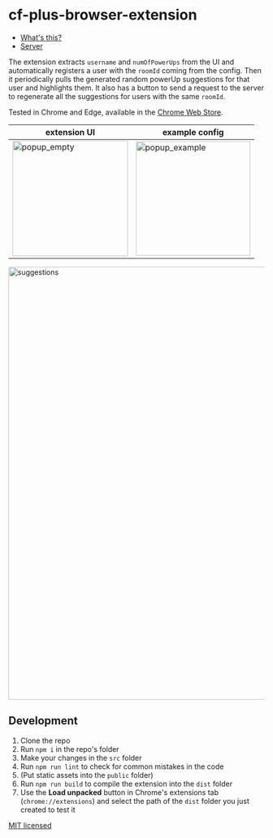 # cf-plus-browser-extension

* [What's this?](https://github.com/schwarzkopfb/cf-plus)
* [Server](https://github.com/schwarzkopfb/cf-plus-server)

The extension extracts `username` and `numOfPowerUps` from the UI and automatically registers a user with the `roomId` coming from the config. Then it periodically pulls the generated random powerUp suggestions for that user and highlights them.
It also has a button to send a request to the server to regenerate all the suggestions for users with the same `roomId`.

Tested in Chrome and Edge, available in the [Chrome Web Store](https://chrome.google.com/webstore/detail/iohchpjmenfkbbpkecchfpomhnmgfmlc).

| extension UI | example config |
| --- | --- |
| <img width="227" alt="popup_empty" src="https://user-images.githubusercontent.com/1900242/194119461-ce2e7024-36ab-4ca2-b1f6-91b13d147319.png">  | <img width="225" alt="popup_example" src="https://user-images.githubusercontent.com/1900242/194119827-8d5b010d-82d4-43aa-ab74-19808bf5ab8c.png"> |

<img width="852" alt="suggestions" src="https://user-images.githubusercontent.com/1900242/194119911-8bbdc43e-f195-4d00-a30e-910728c78560.png">

## Development

1. Clone the repo
2. Run `npm i` in the repo's folder
3. Make your changes in the `src` folder
4. Run `npm run lint` to check for common mistakes in the code
5. (Put static assets into the `public` folder)
6. Run `npm run build` to compile the extension into the `dist` folder
7. Use the **Load unpacked** button in Chrome's extensions tab (`chrome://extensions`) and select the path of the `dist` folder you just created to test it

[MIT licensed](LICENSE)
